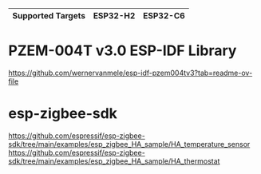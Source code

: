 | Supported Targets | ESP32-H2 | ESP32-C6 |
| ----------------- | -------- | -------- |
# PZEM-004T v3.0 ESP-IDF Library  
https://github.com/wernervanmele/esp-idf-pzem004tv3?tab=readme-ov-file

# esp-zigbee-sdk
https://github.com/espressif/esp-zigbee-sdk/tree/main/examples/esp_zigbee_HA_sample/HA_temperature_sensor
https://github.com/espressif/esp-zigbee-sdk/tree/main/examples/esp_zigbee_HA_sample/HA_thermostat
